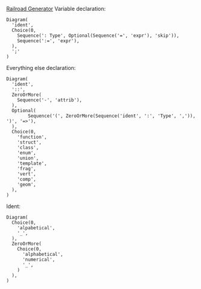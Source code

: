 [Railroad Generator](https://tabatkins.github.io/railroad-diagrams/generator.html#)
Variable declaration:
```
Diagram(
  'ident',
  Choice(0,
    Sequence(': Type', Optional(Sequence('=', 'expr'), 'skip')),
    Sequence(':=', 'expr'),
  ),
  ';'
)
```
Everything else declaration:
```
Diagram(
  'ident',
  '::',
  ZeroOrMore(
    Sequence('-', 'attrib'),
  ),
  Optional(
	    Sequence('(', ZeroOrMore(Sequence('ident', ':', 'Type', ',')), ')', '=>'),
  ),
  Choice(0,
    'function',
    'struct',
    'class',
    'enum',
    'union',
    'template',
    'frag',
    'vert',
    'comp',
    'geom',
  ),
)
```
Ident:
```
Diagram(
  Choice(0,
    'alpabetical',
    '_',
  ),
  ZeroOrMore(
    Choice(0, 
      'alphabetical',
      'numerical',
      '_',
    )
  ),
)
```
